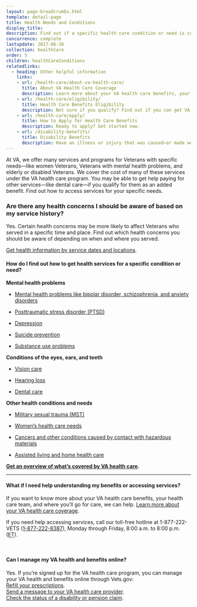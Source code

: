 ```yaml
---
layout: page-breadcrumbs.html
template: detail-page
title: Health Needs and Conditions
display_title:
description: Find out if a specific health care condition or need is covered under VA health care benefits. Learn how to access services.
concurrence: complete
lastupdate: 2017-06-28
collection: healthCare
order: 5
children: healthCareConditions
relatedlinks:
  - heading: Other helpful information
    links:
    - url: /health-care/about-va-health-care/
      title: About VA Health Care Coverage
      description: Learn more about your VA health care benefits, your health care team, and where you’ll go for care.
    - url: /health-care/eligibility/
      title: Health Care Benefits Eligibility
      description: Not sure if you qualify? Find out if you can get VA health care benefits.
    - url: /health-care/apply/
      title: How to Apply for Health Care Benefits
      description: Ready to apply? Get started now.
    - url: /disability-benefits/
      title: Disability Benefits
      description: Have an illness or injury that was caused—or made worse—by your active-duty service? Find out if you can get disability compensation (monthly payments) from VA.
---
```

<div itemscope itemtype="http://schema.org/FAQPage">
<div itemprop="description" class="va-introtext">

At VA, we offer many services and programs for Veterans with specific needs—like women Veterans, Veterans with mental health problems, and elderly or disabled Veterans. We cover the cost of many of these services under the VA health care program. You may be able to get help paying for other services—like dental care—if you qualify for them as an added benefit. Find out how to access services for your specific needs.

</div>

<div class="feature" markdown=“1”>
  
### Are there any health concerns I should be aware of based on my service history?

Yes. Certain health concerns may be more likely to affect Veterans who served in a specific time and place. Find out which health concerns you should be aware of depending on when and where you served. <br>

[Get health information by service dates and locations](/health-care/health-conditions/conditions-related-to-service-era/). 

</div>

<div itemscope itemtype="http://schema.org/Question">

<h4 itemprop="name">How do I find out how to get health services for a specific condition or need?</h4>
<div itemprop="acceptedAnswer" itemscope itemtype="http://schema.org/Answer">
<div itemprop="text"> 

**Mental health problems**

- [Mental health problems like bipolar disorder, schizophrenia, and anxiety disorders](/health-care/health-conditions/mental-health/)

- [Posttraumatic stress disorder (PTSD)](/health-care/health-conditions/mental-health/ptsd/)

- [Depression](/health-care/health-conditions/mental-health/depression/)

- [Suicide prevention](/health-care/health-conditions/mental-health/suicide-prevention/)

- [Substance use problems](/health-care/health-conditions/substance-use-problems/)

**Conditions of the eyes, ears, and teeth**

- [Vision care](/health-care/about-va-health-care/vision-care/)

- [Hearing loss](https://www.prosthetics.va.gov/psas/Hearing_Aids.asp)

- [Dental care](/health-care/about-va-health-care/dental-care/)

**Other health conditions and needs**

- [Military sexual trauma (MST)](/health-care/health-conditions/military-sexual-trauma/)

- [Women’s health care needs](/health-care/health-conditions/womens-health-care-needs/)

- [Cancers and other conditions caused by contact with hazardous materials](/health-care/health-conditions/exposure-to-hazardous-materials/)

- [Assisted living and home health care](/health-care/about-va-health-care/assisted-living-and-home-health-care/)


**[Get an overview of what’s covered by VA health care](/health-care/about-va-health-care/).**

</div>
</div>
</div>

------

<div itemscope itemtype="http://schema.org/Question">

<h4 itemprop="name">What if I need help understanding my benefits or accessing services?</h4>
<div itemprop="acceptedAnswer" itemscope itemtype="http://schema.org/Answer">
<div itemprop="text">

If you want to know more about your VA health care benefits, your health care team, and where you’ll go for care, we can help. [Learn more about your VA health care coverage](/health-care/about-va-health-care/).

If you need help accessing services, call our toll-free hotline at 1-877-222-VETS (<a href="tel:+1-877-222-8387">1-877-222-8387</a>), Monday through Friday, 8:00 a.m. to 8:00 p.m. (<abbr title="eastern time">ET</abbr>).

</div>
</div>
</div>
<br>

<div itemscope itemtype="http://schema.org/Question">

<h4 itemprop="name">Can I manage my VA health and benefits online?</h4>
<div itemprop="acceptedAnswer" itemscope itemtype="http://schema.org/Answer">
<div itemprop="text">

Yes. If you’re signed up for the VA health care program, you can manage your VA health and benefits online through Vets.gov: <br>
[Refill your prescriptions](/health-care/prescriptions/). <br>
[Send a message to your VA health care provider](/health-care/messaging/). <br>
[Check the status of a disability or pension claim](track-claims/).

</div>
</div>
</div>
</div>
